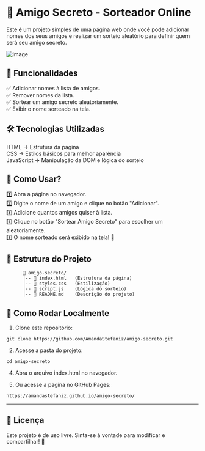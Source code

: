 # 🎁 Amigo Secreto - Sorteador Online

Este é um projeto simples de uma página web onde você pode adicionar nomes dos seus amigos e realizar um sorteio aleatório para definir quem será seu amigo secreto.

![Image](https://github.com/user-attachments/assets/4d85d8ad-c9df-4cf8-a376-6152a3ef217b)


## 🚀 Funcionalidades
✅ Adicionar nomes à lista de amigos. <br/>
✅ Remover nomes da lista. <br/>
✅ Sortear um amigo secreto aleatoriamente. <br/>
✅ Exibir o nome sorteado na tela. <br/>



## 🛠️ Tecnologias Utilizadas
HTML → Estrutura da página <br/>
CSS → Estilos básicos para melhor aparência <br/>
JavaScript → Manipulação da DOM e lógica do sorteio <br/>



## 🎲 Como Usar?
1️⃣ Abra a página no navegador. <br/>
2️⃣ Digite o nome de um amigo e clique no botão "Adicionar". <br/>
3️⃣ Adicione quantos amigos quiser à lista. <br/>
4️⃣ Clique no botão "Sortear Amigo Secreto" para escolher um aleatoriamente. <br/>
5️⃣ O nome sorteado será exibido na tela! 🎉 <br/>



## 📂 Estrutura do Projeto
```
      📁 amigo-secreto/
      │-- 📄 index.html   (Estrutura da página)
      │-- 🎨 styles.css   (Estilização)
      │-- 🎲 script.js    (Lógica do sorteio)
      │-- 📄 README.md    (Descrição do projeto)
```




## 🔧 Como Rodar Localmente
1. Clone este repositório:
```
git clone https://github.com/AmandaStefaniz/amigo-secreto.git
```


2. Acesse a pasta do projeto:
```
cd amigo-secreto
```


4. Abra o arquivo index.html no navegador.




5. Ou acesse a pagina no GitHub Pages:
   
  ```https://amandastefaniz.github.io/amigo-secreto/ ```

------------------------------------------------------------------



## 📜 Licença
Este projeto é de uso livre. Sinta-se à vontade para modificar e compartilhar! 🎊



